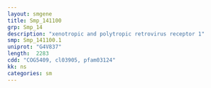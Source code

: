```yaml
---
layout: smgene
title: Smp_141100
grp: Smp_14
description: "xenotropic and polytropic retrovirus receptor 1"
smp: Smp_141100.1
uniprot: "G4V837"
length:  2283
cdd: "COG5409, cl03905, pfam03124"
kk: ns
categories: sm
---
```

